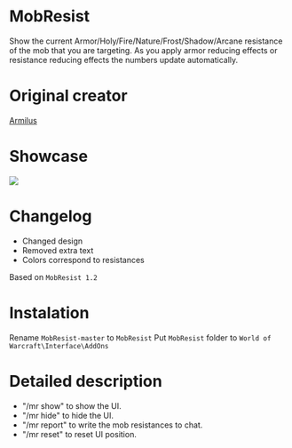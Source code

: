 # MobResist
Show the current Armor/Holy/Fire/Nature/Frost/Shadow/Arcane  resistance of the mob that you are targeting. As you apply armor reducing effects or resistance reducing effects the numbers update automatically.

# Original creator
[Armilus](https://forum.nostalrius.org/viewtopic.php?f=63&t=19234)

# Showcase
![](http://imagehost.spark-media.ru/iu/1E/97/1E979138-6726-EEBA-F948-FE03B028FE28.png)

# Changelog
* Changed design
* Removed extra text
* Colors correspond to resistances

Based on `MobResist 1.2`

# Instalation
Rename `MobResist-master` to `MobResist`
Put `MobResist` folder to `World of Warcraft\Interface\AddOns`

# Detailed description
* "/mr show" to show the UI.
* "/mr hide" to hide the UI.
* "/mr report" to write the mob resistances to chat.
* "/mr reset" to reset UI position.
